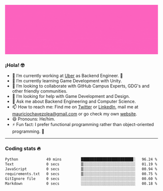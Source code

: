 ![Banner](banner.gif)

### ¡Hola! 🤓

- 🔭 I’m currently working at [Uber](https://uber.com) as Backend Engineer. 🚗
- 🌱 I’m currently learning Game Development with Unity.
- 👯 I’m looking to collaborate with GitHub Campus Experts, GDG's and other friendly communities.
- 🤔 I’m looking for help with Game Development and Design.
- 💬 Ask me about Backend Engineering and Computer Science.
- 📫 How to reach me: Find me on [Twitter](https://twitter.com/ultr4nerd) or [LinkedIn](https://www.linkedin.com/in/ultr4nerd), mail me at [mauriciochavezolea@gmail.com](mailto:mauriciochavezolea@gmail.com) or go check my own [website](mauriciochavez.dev).
- 😄 Pronouns: He/him. 
- ⚡ Fun fact: I prefer functional programming rather than object-oriented programming. 🤭
---

### Coding stats 🔥

<!--START_SECTION:waka-->

```text
Python             49 mins         ████████████████████████░   96.24 %
Text               0 secs          ▒░░░░░░░░░░░░░░░░░░░░░░░░   01.19 %
JavaScript         0 secs          ▒░░░░░░░░░░░░░░░░░░░░░░░░   00.94 %
requirements.txt   0 secs          ▒░░░░░░░░░░░░░░░░░░░░░░░░   00.75 %
GitIgnore file     0 secs          ░░░░░░░░░░░░░░░░░░░░░░░░░   00.60 %
Markdown           0 secs          ░░░░░░░░░░░░░░░░░░░░░░░░░   00.18 %
```

<!--END_SECTION:waka-->
